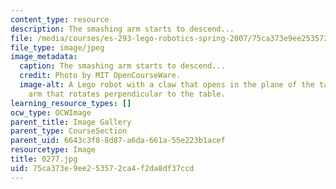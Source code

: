 ```yaml
---
content_type: resource
description: The smashing arm starts to descend...
file: /media/courses/es-293-lego-robotics-spring-2007/75ca373e9ee253572ca4f2da8df37ccd_0277.jpg
file_type: image/jpeg
image_metadata:
  caption: The smashing arm starts to descend...
  credit: Photo by MIT OpenCourseWare.
  image-alt: A Lego robot with a claw that opens in the plane of the table, and an
    arm that rotates perpendicular to the table.
learning_resource_types: []
ocw_type: OCWImage
parent_title: Image Gallery
parent_type: CourseSection
parent_uid: 6643c3f8-8d87-a6da-661a-55e223b1acef
resourcetype: Image
title: 0277.jpg
uid: 75ca373e-9ee2-5357-2ca4-f2da8df37ccd
---
```

